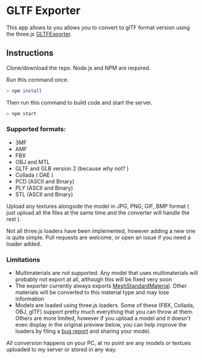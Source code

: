 # GLTF Exporter

This app allows to you allows you to convert to glTF format version using the three.js <a href="https://threejs.org/examples/#misc_exporter_gltf">GLTFExporter</a>.

## Instructions

Clone/download the repo. Node.js and NPM are required.


Run this command once.
``` bash
> npm install
```

Then run this command to build code and start the server.
``` bash
> npm start
```

### Supported formats:

* 3MF
* AMF
* FBX
* OBJ and MTL
* GLTF and GLB version 2 (because why not? )
* Collada ( DAE )
* PCD (ASCII and Binary)
* PLY (ASCII and Binary)
* STL (ASCII and Binary)

Upload any textures alongside the model in JPG, PNG, GIF, BMP format ( just upload all the files at the same time and the converter will handle the rest ).

Not all three.js loaders have been implemented, however adding a new one is quite simple. Pull requests are welcome, or open an issue if you need a loader added.

### Limitations

* Multimaterials are not supported. Any model that uses multimaterials will probably not export at all, although this will be fixed very soon
* The exporter currently always exports [MeshStandardMaterial](https://threejs.org/docs/#api/materials/MeshStandardMaterial). Other materials will be converted to this material type and may lose information
* Models are loaded using three.js loaders. Some of these (FBX, Collada, OBJ, glTF) support pretty much everything that you can throw at them. Others are more limited, however if you upload a model and it doesn't even display in the original preview below, you can help improve the loaders by filing a [bug report](https://github.com/mrdoob/three.js/issues) and sharing your model.

All conversion happens on your PC, at no point are any models or textues uploaded to my server or stored in any way.
